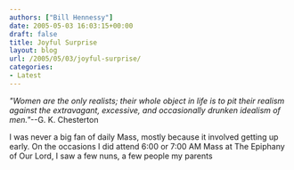 ```yaml
---
authors: ["Bill Hennessy"]
date: 2005-05-03 16:03:15+00:00
draft: false
title: Joyful Surprise
layout: blog
url: /2005/05/03/joyful-surprise/
categories:
- Latest
---
```


_"Women are the only realists; their whole object in life is to pit their realism against the extravagant, excessive, and occasionally drunken idealism of men."_--G. K. Chesterton

I was never a big fan of daily Mass, mostly because it involved getting up early.  On the occasions I did attend 6:00 or 7:00 AM Mass at The Epiphany of Our Lord, I saw a few nuns, a few people my parents
